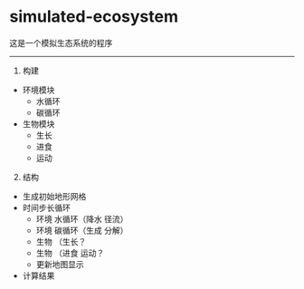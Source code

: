 # simulated-ecosystem

这是一个模拟生态系统的程序

---

1. 构建

- 环境模块
  - 水循环
  - 碳循环
- 生物模块
  - 生长
  - 进食
  - 运动
  
2. 结构

- 生成初始地形网格
- 时间步长循环
  - 环境 水循环（降水 径流）
  - 环境 碳循环（生成 分解）
  - 生物 （生长？
  - 生物 （进食 运动？
  - 更新地图显示
- 计算结果